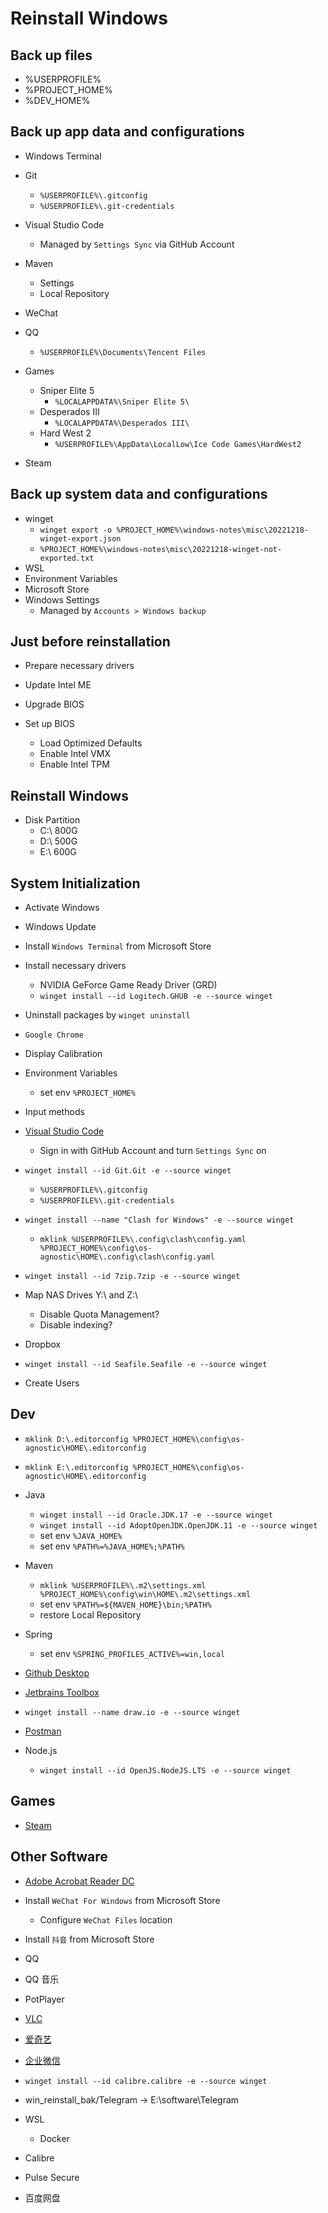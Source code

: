 # Reinstall Windows

## Back up files

- %USERPROFILE%
- %PROJECT_HOME%
- %DEV_HOME%

## Back up app data and configurations

- Windows Terminal
- Git
  - `%USERPROFILE%\.gitconfig`
  - `%USERPROFILE%\.git-credentials`
- Visual Studio Code
  - Managed by `Settings Sync` via GitHub Account
- Maven
  - Settings
  - Local Repository
- WeChat
- QQ
  - `%USERPROFILE%\Documents\Tencent Files`

- Games
  - Sniper Elite 5
    - `%LOCALAPPDATA%\Sniper Elite 5\`
  - Desperados III
    - `%LOCALAPPDATA%\Desperados III\`
  - Hard West 2
    - `%USERPROFILE%\AppData\LocalLow\Ice Code Games\HardWest2`
- Steam

## Back up system data and configurations

- winget
  - `winget export -o %PROJECT_HOME%\windows-notes\misc\20221218-winget-export.json`
  - `%PROJECT_HOME%\windows-notes\misc\20221218-winget-not-exported.txt`
- WSL
- Environment Variables
- Microsoft Store
- Windows Settings
  - Managed by `Accounts > Windows backup`

## Just before reinstallation

- Prepare necessary drivers

- Update Intel ME
- Upgrade BIOS
- Set up BIOS
  - Load Optimized Defaults
  - Enable Intel VMX
  - Enable Intel TPM

## Reinstall Windows

- Disk Partition
  - C:\ 800G
  - D:\ 500G
  - E:\ 600G

## System Initialization

- Activate Windows
- Windows Update

- Install `Windows Terminal` from Microsoft Store

- Install necessary drivers
  - NVIDIA GeForce Game Ready Driver (GRD)
  - `winget install --id Logitech.GHUB -e --source winget`

- Uninstall packages by `winget uninstall`

- `Google Chrome`

- Display Calibration

- Environment Variables
  - set env `%PROJECT_HOME%`

- Input methods

- [Visual Studio Code](https://code.visualstudio.com/download)
  - Sign in with GitHub Account and turn `Settings Sync` on

- `winget install --id Git.Git -e --source winget`
  - `%USERPROFILE%\.gitconfig`
  - `%USERPROFILE%\.git-credentials`

- `winget install --name "Clash for Windows" -e --source winget`
  - `mklink %USERPROFILE%\.config\clash\config.yaml %PROJECT_HOME%\config\os-agnostic\HOME\.config\clash\config.yaml`

- `winget install --id 7zip.7zip -e --source winget`

- Map NAS Drives Y:\ and Z:\
  - Disable Quota Management?
  - Disable indexing?

- Dropbox
- `winget install --id Seafile.Seafile -e --source winget`

- Create Users

## Dev

- `mklink D:\.editorconfig %PROJECT_HOME%\config\os-agnostic\HOME\.editorconfig`
- `mklink E:\.editorconfig %PROJECT_HOME%\config\os-agnostic\HOME\.editorconfig`

- Java
  - `winget install --id Oracle.JDK.17 -e --source winget`
  - `winget install --id AdoptOpenJDK.OpenJDK.11 -e --source winget`
  - set env `%JAVA_HOME%`
  - set env `%PATH%=%JAVA_HOME%;%PATH%`

- Maven
  - `mklink %USERPROFILE%\.m2\settings.xml %PROJECT_HOME%\config\win\HOME\.m2\settings.xml`
  - set env `%PATH%=${MAVEN_HOME}\bin;%PATH%`
  - restore Local Repository

- Spring
  - set env `%SPRING_PROFILES_ACTIVE%=win,local`

- [Github Desktop](https://desktop.github.com/)
- [Jetbrains Toolbox](https://www.jetbrains.com/toolbox-app/)
- `winget install --name draw.io -e --source winget`
- [Postman](https://www.postman.com/downloads/)

- Node.js
  - `winget install --id OpenJS.NodeJS.LTS -e --source winget`

## Games

- [Steam](https://store.steampowered.com/about/)

## Other Software

- [Adobe Acrobat Reader DC](https://get.adobe.com/reader/)

- Install `WeChat For Windows` from Microsoft Store
  - Configure `WeChat Files` location

- Install `抖音` from Microsoft Store
- QQ
- QQ 音乐
- PotPlayer
- [VLC](https://www.videolan.org/vlc/)
- [爱奇艺](https://www.iqiyi.com/)

- [企业微信](https://work.weixin.qq.com/#indexDownload)

- `winget install --id calibre.calibre -e --source winget`

- win_reinstall_bak/Telegram -> E:\software\Telegram

- WSL
  - Docker
- Calibre
- Pulse Secure
- 百度网盘

